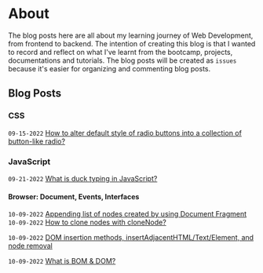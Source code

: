 # About

The blog posts here are all about my learning journey of Web Development, from frontend to backend. The intention of creating this blog is that I wanted to record and reflect on what I've learnt from the bootcamp, projects, documentations and tutorials. The blog posts will be created as `issues` because it's easier for organizing and commenting blog posts.

## Blog Posts

### CSS
`09-15-2022` [How to alter default style of radio buttons into a collection of button-like radio?](https://github.com/billychen0894/blog/issues/2)

### JavaScript
`09-21-2022` [What is duck typing in JavaScript?](https://github.com/billychen0894/blog/issues/3)

#### Browser: Document, Events, Interfaces
`10-09-2022` [Appending list of nodes created by using Document Fragment](https://github.com/billychen0894/blog/issues/7)
`10-09-2022` [How to clone nodes with cloneNode?](https://github.com/billychen0894/blog/issues/6)

`10-09-2022` [DOM insertion methods, insertAdjacentHTML/Text/Element, and node removal](https://github.com/billychen0894/blog/issues/5)

`10-09-2022` [What is BOM & DOM?](https://github.com/billychen0894/blog/issues/4)


